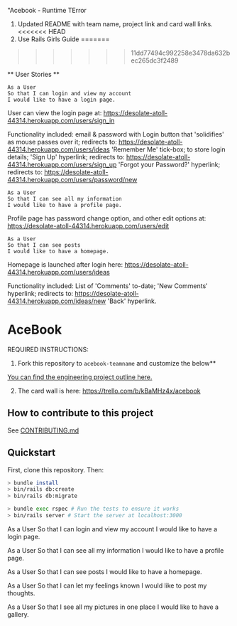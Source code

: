 "Acebook - Runtime TError

1. Updated README with team name, project link and card wall links.
<<<<<<< HEAD
2.  Use Rails Girls Guide
=======
>>>>>>> 11dd77494c992258e3478da632bec265dc3f2489


** User Stories **

```
As a User
So that I can login and view my account
I would like to have a login page.
```
User can view the login page at:
https://desolate-atoll-44314.herokuapp.com/users/sign_in

Functionality included:
  email & password with Login button that 'solidifies' as mouse passes over it;
    redirects to: https://desolate-atoll-44314.herokuapp.com/users/ideas
  'Remember Me' tick-box; to store login details;
  'Sign Up' hyperlink;
    redirects to: https://desolate-atoll-44314.herokuapp.com/users/sign_up
  'Forgot your Password?' hyperlink;
    redirects to: https://desolate-atoll-44314.herokuapp.com/users/password/new


```
As a User
So that I can see all my information
I would like to have a profile page.
```
Profile page has password change option, and other edit options at:
https://desolate-atoll-44314.herokuapp.com/users/edit

```
As a User
So that I can see posts
I would like to have a homepage.
```
Homepage is launched after login here:
https://desolate-atoll-44314.herokuapp.com/users/ideas

Functionality included:
  List of 'Comments' to-date;
  'New Comments' hyperlink;
    redirects to: https://desolate-atoll-44314.herokuapp.com/ideas/new
  'Back' hyperlink.

# AceBook

REQUIRED INSTRUCTIONS:

1. Fork this repository to `acebook-teamname` and customize
the below**

[You can find the engineering project outline here.](https://github.com/Riz1702/acebook-rails-template.git)

2. The card wall is here: <https://trello.com/b/kBaMHz4x/acebook>

## How to contribute to this project
See [CONTRIBUTING.md](CONTRIBUTING.md)

## Quickstart

First, clone this repository. Then:

```bash
> bundle install
> bin/rails db:create
> bin/rails db:migrate

> bundle exec rspec # Run the tests to ensure it works
> bin/rails server # Start the server at localhost:3000
```

<!-- ------------------ User Stories ------------------------ -->

As a User
So that I can login and view my account
I would like to have a login page.

As a User
So that I can see all my information
I would like to have a profile page.

As a User
So that I can see posts
I would like to have a homepage.

As a User
So that I can let my feelings known
I would like to post my thoughts.

As a User
So that I see all my pictures in one place
I would like to have a gallery.
